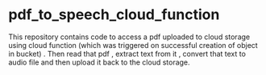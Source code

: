 # pdf_to_speech_cloud_function

This repository contains code to access a pdf uploaded to cloud storage using cloud function (which was triggered on successful creation of object in bucket) . Then read that pdf , extract text from it , convert that text to audio file and then upload it back to the cloud storage.

